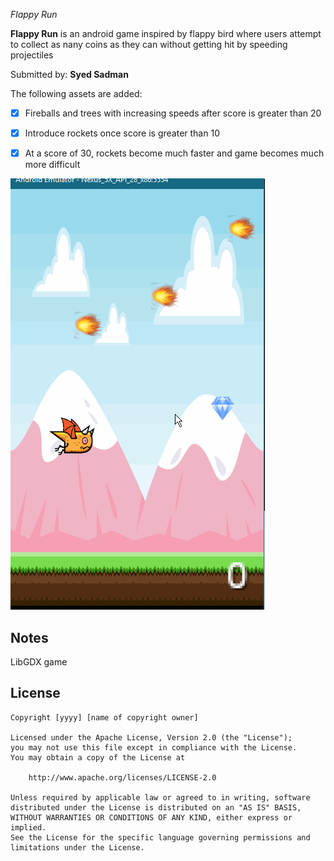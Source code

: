 *Flappy Run*

**Flappy Run** is an android game inspired by flappy bird where users attempt to collect as nany coins as they can without getting hit by speeding projectiles

Submitted by: **Syed Sadman**



The following assets are added:

* [x] Fireballs and trees with increasing speeds after score is greater than 20
* [x] Introduce rockets once score is greater than 10
* [x] At a score of 30, rockets become much faster and game becomes much more difficult



<img src='demo.gif' title='Gameplay' width='' alt='GIF' />



## Notes
LibGDX game

## License

    Copyright [yyyy] [name of copyright owner]

    Licensed under the Apache License, Version 2.0 (the "License");
    you may not use this file except in compliance with the License.
    You may obtain a copy of the License at

        http://www.apache.org/licenses/LICENSE-2.0

    Unless required by applicable law or agreed to in writing, software
    distributed under the License is distributed on an "AS IS" BASIS,
    WITHOUT WARRANTIES OR CONDITIONS OF ANY KIND, either express or implied.
    See the License for the specific language governing permissions and
    limitations under the License.
